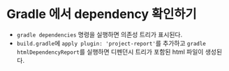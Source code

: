 # Gradle 에서 dependency 확인하기

- `gradle dependencies` 명령을 실행하면 의존성 트리가 표시된다.
- `build.gradle`에 `apply plugin: 'project-report'`를 추가하고 `gradle htmlDependencyReport`를 실행하면 디펜던시 트리가 포함된 html 파일이 생성된다.